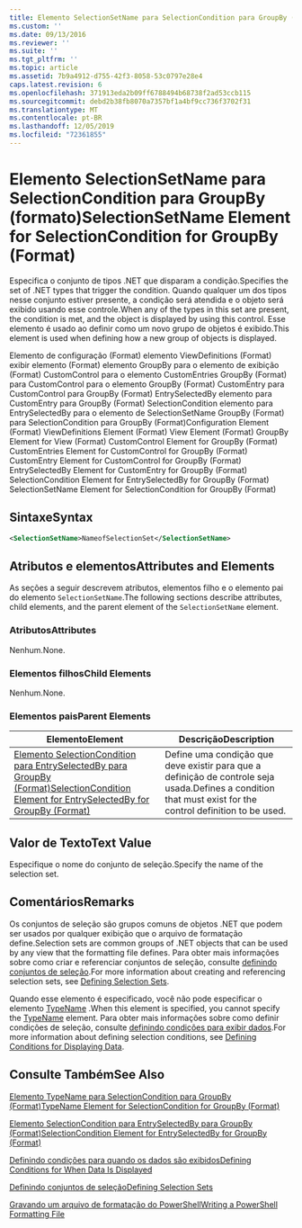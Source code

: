 ```yaml
---
title: Elemento SelectionSetName para SelectionCondition para GroupBy (Format) | Microsoft Docs
ms.custom: ''
ms.date: 09/13/2016
ms.reviewer: ''
ms.suite: ''
ms.tgt_pltfrm: ''
ms.topic: article
ms.assetid: 7b9a4912-d755-42f3-8058-53c0797e28e4
caps.latest.revision: 6
ms.openlocfilehash: 371913eda2b09ff6788494b68738f2ad53ccb115
ms.sourcegitcommit: debd2b38fb8070a7357bf1a4bf9cc736f3702f31
ms.translationtype: MT
ms.contentlocale: pt-BR
ms.lasthandoff: 12/05/2019
ms.locfileid: "72361855"
---
```

# <a name="selectionsetname-element-for-selectioncondition-for-groupby-format"></a><span data-ttu-id="ae7ef-102">Elemento SelectionSetName para SelectionCondition para GroupBy (formato)</span><span class="sxs-lookup"><span data-stu-id="ae7ef-102">SelectionSetName Element for SelectionCondition for GroupBy (Format)</span></span>

<span data-ttu-id="ae7ef-103">Especifica o conjunto de tipos .NET que disparam a condição.</span><span class="sxs-lookup"><span data-stu-id="ae7ef-103">Specifies the set of .NET types that trigger the condition.</span></span> <span data-ttu-id="ae7ef-104">Quando qualquer um dos tipos nesse conjunto estiver presente, a condição será atendida e o objeto será exibido usando esse controle.</span><span class="sxs-lookup"><span data-stu-id="ae7ef-104">When any of the types in this set are present, the condition is met, and the object is displayed by using this control.</span></span> <span data-ttu-id="ae7ef-105">Esse elemento é usado ao definir como um novo grupo de objetos é exibido.</span><span class="sxs-lookup"><span data-stu-id="ae7ef-105">This element is used when defining how a new group of objects is displayed.</span></span>

<span data-ttu-id="ae7ef-106">Elemento de configuração (Format) elemento ViewDefinitions (Format) exibir elemento (Format) elemento GroupBy para o elemento de exibição (Format) CustomControl para o elemento CustomEntries GroupBy (Format) para CustomControl para o elemento GroupBy (Format) CustomEntry para CustomControl para GroupBy (Format) EntrySelectedBy elemento para CustomEntry para GroupBy (Format) SelectionCondition elemento para EntrySelectedBy para o elemento de SelectionSetName GroupBy (Format) para SelectionCondition para GroupBy (Format)</span><span class="sxs-lookup"><span data-stu-id="ae7ef-106">Configuration Element (Format) ViewDefinitions Element (Format) View Element (Format) GroupBy Element for View (Format) CustomControl Element for GroupBy (Format) CustomEntries Element for CustomControl for GroupBy (Format) CustomEntry Element for CustomControl for GroupBy (Format) EntrySelectedBy Element for CustomEntry for GroupBy (Format) SelectionCondition Element for EntrySelectedBy for GroupBy (Format) SelectionSetName Element for SelectionCondition for GroupBy (Format)</span></span>

## <a name="syntax"></a><span data-ttu-id="ae7ef-107">Sintaxe</span><span class="sxs-lookup"><span data-stu-id="ae7ef-107">Syntax</span></span>

```xml
<SelectionSetName>NameofSelectionSet</SelectionSetName>
```

## <a name="attributes-and-elements"></a><span data-ttu-id="ae7ef-108">Atributos e elementos</span><span class="sxs-lookup"><span data-stu-id="ae7ef-108">Attributes and Elements</span></span>

<span data-ttu-id="ae7ef-109">As seções a seguir descrevem atributos, elementos filho e o elemento pai do elemento `SelectionSetName`.</span><span class="sxs-lookup"><span data-stu-id="ae7ef-109">The following sections describe attributes, child elements, and the parent element of the `SelectionSetName` element.</span></span>

### <a name="attributes"></a><span data-ttu-id="ae7ef-110">Atributos</span><span class="sxs-lookup"><span data-stu-id="ae7ef-110">Attributes</span></span>

<span data-ttu-id="ae7ef-111">Nenhum.</span><span class="sxs-lookup"><span data-stu-id="ae7ef-111">None.</span></span>

### <a name="child-elements"></a><span data-ttu-id="ae7ef-112">Elementos filhos</span><span class="sxs-lookup"><span data-stu-id="ae7ef-112">Child Elements</span></span>

<span data-ttu-id="ae7ef-113">Nenhum.</span><span class="sxs-lookup"><span data-stu-id="ae7ef-113">None.</span></span>

### <a name="parent-elements"></a><span data-ttu-id="ae7ef-114">Elementos pais</span><span class="sxs-lookup"><span data-stu-id="ae7ef-114">Parent Elements</span></span>

|<span data-ttu-id="ae7ef-115">Elemento</span><span class="sxs-lookup"><span data-stu-id="ae7ef-115">Element</span></span>|<span data-ttu-id="ae7ef-116">Descrição</span><span class="sxs-lookup"><span data-stu-id="ae7ef-116">Description</span></span>|
|-------------|-----------------|
|[<span data-ttu-id="ae7ef-117">Elemento SelectionCondition para EntrySelectedBy para GroupBy (Format)</span><span class="sxs-lookup"><span data-stu-id="ae7ef-117">SelectionCondition Element for EntrySelectedBy for GroupBy (Format)</span></span>](./selectioncondition-element-for-entryselectedby-for-groupby-format.md)|<span data-ttu-id="ae7ef-118">Define uma condição que deve existir para que a definição de controle seja usada.</span><span class="sxs-lookup"><span data-stu-id="ae7ef-118">Defines a condition that must exist for the control definition to be used.</span></span>|

## <a name="text-value"></a><span data-ttu-id="ae7ef-119">Valor de Texto</span><span class="sxs-lookup"><span data-stu-id="ae7ef-119">Text Value</span></span>

<span data-ttu-id="ae7ef-120">Especifique o nome do conjunto de seleção.</span><span class="sxs-lookup"><span data-stu-id="ae7ef-120">Specify the name of the selection set.</span></span>

## <a name="remarks"></a><span data-ttu-id="ae7ef-121">Comentários</span><span class="sxs-lookup"><span data-stu-id="ae7ef-121">Remarks</span></span>

<span data-ttu-id="ae7ef-122">Os conjuntos de seleção são grupos comuns de objetos .NET que podem ser usados por qualquer exibição que o arquivo de formatação define.</span><span class="sxs-lookup"><span data-stu-id="ae7ef-122">Selection sets are common groups of .NET objects that can be used by any view that the formatting file defines.</span></span> <span data-ttu-id="ae7ef-123">Para obter mais informações sobre como criar e referenciar conjuntos de seleção, consulte [definindo conjuntos de seleção](./defining-selection-sets.md).</span><span class="sxs-lookup"><span data-stu-id="ae7ef-123">For more information about creating and referencing selection sets, see [Defining Selection Sets](./defining-selection-sets.md).</span></span>

<span data-ttu-id="ae7ef-124">Quando esse elemento é especificado, você não pode especificar o elemento [TypeName](./typename-element-for-selectioncondition-for-groupby-format.md) .</span><span class="sxs-lookup"><span data-stu-id="ae7ef-124">When this element is specified, you cannot specify the [TypeName](./typename-element-for-selectioncondition-for-groupby-format.md) element.</span></span> <span data-ttu-id="ae7ef-125">Para obter mais informações sobre como definir condições de seleção, consulte [definindo condições para exibir dados](./defining-conditions-for-displaying-data.md).</span><span class="sxs-lookup"><span data-stu-id="ae7ef-125">For more information about defining selection conditions, see [Defining Conditions for Displaying Data](./defining-conditions-for-displaying-data.md).</span></span>

## <a name="see-also"></a><span data-ttu-id="ae7ef-126">Consulte Também</span><span class="sxs-lookup"><span data-stu-id="ae7ef-126">See Also</span></span>

[<span data-ttu-id="ae7ef-127">Elemento TypeName para SelectionCondition para GroupBy (Format)</span><span class="sxs-lookup"><span data-stu-id="ae7ef-127">TypeName Element for SelectionCondition for GroupBy (Format)</span></span>](./typename-element-for-selectioncondition-for-groupby-format.md)

[<span data-ttu-id="ae7ef-128">Elemento SelectionCondition para EntrySelectedBy para GroupBy (Format)</span><span class="sxs-lookup"><span data-stu-id="ae7ef-128">SelectionCondition Element for EntrySelectedBy for GroupBy (Format)</span></span>](./selectioncondition-element-for-entryselectedby-for-groupby-format.md)

[<span data-ttu-id="ae7ef-129">Definindo condições para quando os dados são exibidos</span><span class="sxs-lookup"><span data-stu-id="ae7ef-129">Defining Conditions for When Data Is Displayed</span></span>](./defining-conditions-for-displaying-data.md)

[<span data-ttu-id="ae7ef-130">Definindo conjuntos de seleção</span><span class="sxs-lookup"><span data-stu-id="ae7ef-130">Defining Selection Sets</span></span>](./defining-selection-sets.md)

[<span data-ttu-id="ae7ef-131">Gravando um arquivo de formatação do PowerShell</span><span class="sxs-lookup"><span data-stu-id="ae7ef-131">Writing a PowerShell Formatting File</span></span>](./writing-a-powershell-formatting-file.md)
